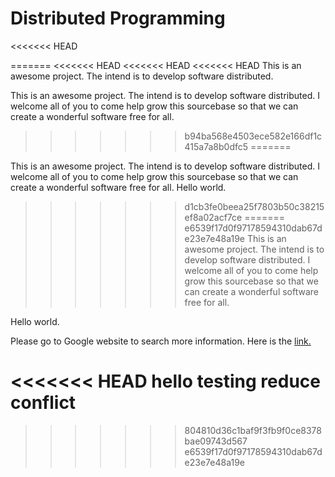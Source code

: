 Distributed Programming
=======================

<<<<<<< HEAD

=======
<<<<<<< HEAD
<<<<<<< HEAD
<<<<<<< HEAD
This is an awesome project. The intend is to develop software distributed.

This is an awesome project. The intend is to develop software distributed. I welcome all of you to come help grow this sourcebase so that we can create a wonderful software free for all.


>>>>>>> b94ba568e4503ece582e166df1c415a7a8b0dfc5
=======

This is an awesome project. The intend is to develop software distributed.
I welcome all of you to come help grow this sourcebase so that we can create a wonderful software free for all.
Hello world.
>>>>>>> d1cb3fe0beea25f7803b50c38215ef8a02acf7ce
=======
>>>>>>> e6539f17d0f97178594310dab67de23e7e48a19e
This is an awesome project. The intend is to develop software distributed.
I welcome all of you to come help grow this sourcebase so that we can create a wonderful software free for all.

Hello world.

Please go to Google website to search more information. Here is the [link.](http://google.com)

<<<<<<< HEAD
hello testing reduce conflict
=======
>>>>>>> 804810d36c1baf9f3fb9f0ce8378bae09743d567
>>>>>>> e6539f17d0f97178594310dab67de23e7e48a19e
